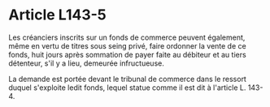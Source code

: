 # Article L143-5

Les créanciers inscrits sur un fonds de commerce peuvent également, même en vertu de titres sous seing privé, faire ordonner la vente de ce fonds, huit jours après sommation de payer faite au débiteur et au tiers détenteur, s'il y a lieu, demeurée infructueuse.

La demande est portée devant le tribunal de commerce dans le ressort duquel s'exploite ledit fonds, lequel statue comme il est dit à l'article L. 143-4.

